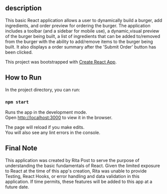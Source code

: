 ## description
This basic React application allows a user to dynamically build a burger, add ingredients, and order preview for ordering the burger. The application includes a toolbar (and a sidebar for mobile use), a dynamic,visual preview of the burger being built, a list of ingredients that can be added to/removed from the burger with the ability to add/remove items to the burger being built. It also displays a order summary after the 'Submit Order' button has been clicked.



This project was bootstrapped with [Create React App](https://github.com/facebook/create-react-app).

## How to Run

In the project directory, you can run:

### `npm start`

Runs the app in the development mode.<br />
Open [http://localhost:3000](http://localhost:3000) to view it in the browser.

The page will reload if you make edits.<br />
You will also see any lint errors in the console.


## Final Note

This application was created by Rita Post to serve the purpose of understanding the basic fundamentals of React. Given the limited exposure to React at the time of this app's creation, Rita was unable to provide Testing, React Hooks, or error handling and data validation in this application. If time permits, these features will be added to this app at a future date.


